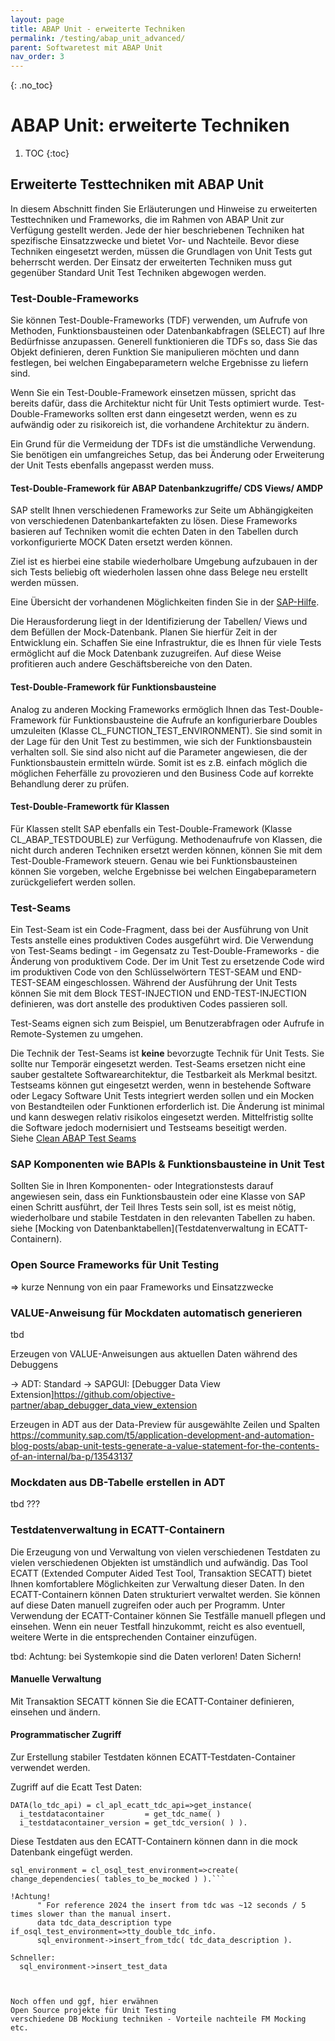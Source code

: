 ```yaml
---
layout: page
title: ABAP Unit - erweiterte Techniken
permalink: /testing/abap_unit_advanced/
parent: Softwaretest mit ABAP Unit
nav_order: 3
---
```


{: .no_toc}
# ABAP Unit: erweiterte Techniken

1. TOC
{:toc}

## Erweiterte Testtechniken mit ABAP Unit  

In diesem Abschnitt finden Sie Erläuterungen und Hinweise zu erweiterten Testtechniken und Frameworks, die im Rahmen von ABAP Unit zur Verfügung gestellt werden. Jede der hier beschriebenen Techniken hat spezifische Einsatzzwecke und bietet Vor- und Nachteile. Bevor diese Techniken eingesetzt werden, müssen die Grundlagen von Unit Tests gut beherrscht werden. Der Einsatz der erweiterten Techniken muss gut gegenüber Standard Unit Test Techniken abgewogen werden.

### Test-Double-Frameworks

Sie können Test-Double-Frameworks (TDF) verwenden, um Aufrufe von Methoden, Funktionsbausteinen oder Datenbankabfragen (SELECT) auf Ihre Bedürfnisse anzupassen. Generell funktionieren die TDFs so, dass Sie das Objekt definieren, deren Funktion Sie manipulieren möchten und dann festlegen, bei welchen Eingabeparametern welche Ergebnisse zu liefern sind. 

Wenn Sie ein Test-Double-Framework einsetzen müssen, spricht das bereits dafür, dass die Architektur nicht für Unit Tests optimiert wurde. Test-Double-Frameworks sollten erst dann eingesetzt werden, wenn es zu aufwändig oder zu risikoreich ist, die vorhandene Architektur zu ändern.

Ein Grund für die Vermeidung der TDFs ist die umständliche Verwendung. Sie benötigen ein umfangreiches Setup, das bei Änderung oder Erweiterung der Unit Tests ebenfalls angepasst werden muss. 

#### Test-Double-Framework für ABAP Datenbankzugriffe/ CDS Views/ AMDP

SAP stellt Ihnen verschiedenen Frameworks zur Seite um Abhängigkeiten von verschiedenen Datenbankartefakten zu lösen. Diese Frameworks basieren auf Techniken womit die echten Daten in den Tabellen durch vorkonfigurierte MOCK Daten ersetzt werden können.

Ziel ist es hierbei eine stabile wiederholbare Umgebung aufzubauen in der sich Tests beliebig oft wiederholen lassen ohne dass Belege neu erstellt werden müssen.

Eine Übersicht der vorhandenen Möglichkeiten finden Sie in der [SAP-Hilfe](https://help.sap.com/docs/abap-cloud/abap-development-tools-user-guide/managing-database-dependencies-with-ABAP-Unit).


Die Herausforderung liegt in der Identifizierung der Tabellen/ Views und dem Befüllen der Mock-Datenbank. 
Planen Sie hierfür Zeit in der Entwicklung ein. Schaffen Sie eine Infrastruktur, die es Ihnen für viele Tests ermöglicht auf die Mock Datenbank zuzugreifen. Auf diese Weise profitieren auch andere Geschäftsbereiche von den Daten.

#### Test-Double-Framework für Funktionsbausteine

Analog zu anderen Mocking Frameworks ermöglich Ihnen das Test-Double-Framework für Funktionsbausteine die Aufrufe an konfigurierbare Doubles umzuleiten (Klasse CL_FUNCTION_TEST_ENVIRONMENT). 
Sie sind somit in der Lage für den Unit Test zu bestimmen, wie sich der Funktionsbaustein verhalten soll. Sie sind also nicht auf die Parameter angewiesen, die der Funktionsbaustein ermitteln würde. Somit ist es z.B. einfach möglich die möglichen Feherfälle zu provozieren und den Business Code auf korrekte Behandlung derer zu prüfen.  


#### Test-Double-Framewortk für Klassen

Für Klassen stellt SAP ebenfalls ein Test-Double-Framework (Klasse CL_ABAP_TESTDOUBLE) zur Verfügung. Methodenaufrufe von Klassen, die nicht durch anderen Techniken ersetzt werden können, können Sie mit dem Test-Double-Framework steuern. Genau wie bei Funktionsbausteinen können Sie vorgeben, welche Ergebnisse bei welchen Eingabeparametern zurückgeliefert werden sollen. 

### Test-Seams

Ein Test-Seam ist ein Code-Fragment, dass bei der Ausführung von Unit Tests anstelle eines produktiven Codes ausgeführt wird. Die Verwendung von Test-Seams bedingt - im Gegensatz zu Test-Double-Frameworks - die Änderung von produktivem Code. Der im Unit Test zu ersetzende Code wird im produktiven Code von den Schlüsselwörtern TEST-SEAM und END-TEST-SEAM eingeschlossen. Während der Ausführung der Unit Tests können Sie mit dem Block TEST-INJECTION und END-TEST-INJECTION definieren, was dort anstelle des produktiven Codes passieren soll. 

Test-Seams eignen sich zum Beispiel, um Benutzerabfragen oder Aufrufe in Remote-Systemen zu umgehen. 

Die Technik der Test-Seams ist **keine** bevorzugte Technik für Unit Tests. Sie sollte nur Temporär eingesetzt werden.
Test-Seams ersetzen nicht eine sauber gestaltete Softwarearchitektur, die Testbarkeit als Merkmal besitzt. Testseams können gut eingesetzt werden, wenn in bestehende Software oder Legacy Software Unit Tests integriert werden sollen und ein Mocken von Bestandteilen oder Funktionen erforderlich ist. Die Änderung ist minimal und kann deswegen relativ risikolos eingesetzt werden. Mittelfristig sollte die Software jedoch modernisiert und Testseams beseitigt werden.  
Siehe [Clean ABAP Test Seams](https://github.com/SAP/styleguides/blob/main/clean-abap/CleanABAP.md#use-test-seams-as-temporary-workaround)

### SAP Komponenten wie BAPIs & Funktionsbausteine in Unit Test

Sollten Sie in Ihren Komponenten- oder Integrationstests darauf angewiesen sein, dass ein Funktionsbaustein oder eine Klasse von SAP einen Schritt ausführt, der Teil Ihres Tests sein soll, ist es meist nötig, wiederholbare und stabile Testdaten in den relevanten Tabellen zu haben. siehe [Mocking von Datenbanktabellen](Testdatenverwaltung in ECATT-Containern). 



### Open Source Frameworks für Unit Testing

=> kurze Nennung von ein paar Frameworks und Einsatzzwecke

### VALUE-Anweisung für Mockdaten automatisch generieren

tbd 

Erzeugen von VALUE-Anweisungen aus aktuellen Daten während des Debuggens

-> ADT: Standard
-> SAPGUI: [Debugger Data View Extension]https://github.com/objective-partner/abap_debugger_data_view_extension

Erzeugen in ADT aus der Data-Preview für ausgewählte Zeilen und Spalten
https://community.sap.com/t5/application-development-and-automation-blog-posts/abap-unit-tests-generate-a-value-statement-for-the-contents-of-an-internal/ba-p/13543137


### Mockdaten aus DB-Tabelle erstellen in ADT

tbd ???

### Testdatenverwaltung in ECATT-Containern

Die Erzeugung von und Verwaltung von vielen verschiedenen Testdaten zu vielen verschiedenen Objekten ist umständlich und aufwändig. Das Tool ECATT (Extended Computer Aided Test Tool, Transaktion SECATT) bietet Ihnen komfortablere Möglichkeiten zur Verwaltung dieser Daten. In den ECATT-Containern können Daten strukturiert verwaltet werden. Sie können auf diese Daten manuell zugreifen oder auch per Programm. 
Unter Verwendung der ECATT-Container können Sie Testfälle manuell pflegen und einsehen. Wenn ein neuer Testfall hinzukommt, reicht es also eventuell, weitere Werte in die entsprechenden Container einzufügen.

tbd: Achtung: bei Systemkopie sind die Daten verloren! Daten Sichern!

#### Manuelle Verwaltung

Mit Transaktion SECATT können Sie die ECATT-Container definieren, einsehen und ändern.

#### Programmatischer Zugriff 

Zur Erstellung stabiler Testdaten können ECATT-Testdaten-Container verwendet werden. 

Zugriff auf die Ecatt Test Daten: 
 
 ```ABAP 
 DATA(lo_tdc_api) = cl_apl_ecatt_tdc_api=>get_instance( 
   i_testdatacontainer         = get_tdc_name( )
   i_testdatacontainer_version = get_tdc_version( ) ).
```

Diese Testdaten aus den ECATT-Containern können dann in die mock Datenbank eingefügt werden. 

```ABAP
sql_environment = cl_osql_test_environment=>create( change_dependencies( tables_to_be_mocked ) ).```

!Achtung!
      " For reference 2024 the insert from tdc was ~12 seconds / 5 times slower than the manual insert.
      data tdc_data_description type if_osql_test_environment=>tty_double_tdc_info.
      sql_environment->insert_from_tdc( tdc_data_description ).

Schneller: 
  sql_environment->insert_test_data 



Noch offen und ggf, hier erwähnen
Open Source projekte für Unit Testing
verschiedene DB Mockiung techniken - Vorteile nachteile FM Mocking etc.


